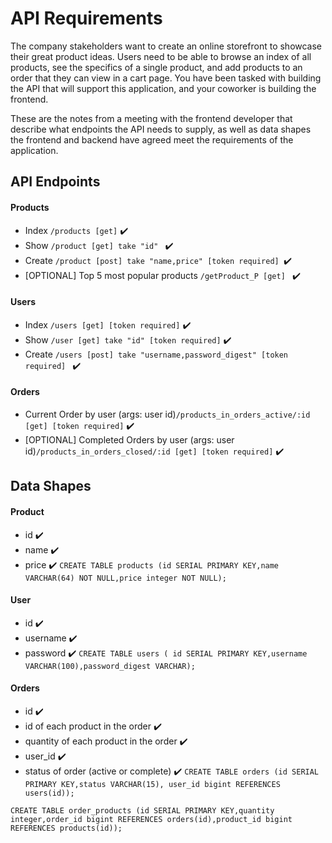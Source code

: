 # API Requirements
The company stakeholders want to create an online storefront to showcase their great product ideas. Users need to be able to browse an index of all products, see the specifics of a single product, and add products to an order that they can view in a cart page. You have been tasked with building the API that will support this application, and your coworker is building the frontend.

These are the notes from a meeting with the frontend developer that describe what endpoints the API needs to supply, as well as data shapes the frontend and backend have agreed meet the requirements of the application. 

## API Endpoints
#### Products
- Index `/products [get]` ✔️
- Show `/product [get] take "id" ` ✔️
- Create `/product [post] take "name,price" [token required] `✔️ 
- [OPTIONAL] Top 5 most popular products `/getProduct_P [get] `  ✔️


#### Users
- Index `/users [get] [token required]` ✔️
- Show `/user [get] take "id" [token required]` ✔️
- Create `/users [post] take "username,password_digest" [token required] ` ✔️

#### Orders
- Current Order by user (args: user id)`/products_in_orders_active/:id [get] [token required]` ✔️ 
- [OPTIONAL] Completed Orders by user (args: user id)`/products_in_orders_closed/:id [get] [token required]` ✔️

## Data Shapes
#### Product
-  id ✔️
- name ✔️
- price ✔️
`CREATE TABLE products (id SERIAL PRIMARY KEY,name VARCHAR(64) NOT NULL,price integer NOT NULL);`
#### User
- id ✔️
- username ✔️
- password ✔️
`CREATE TABLE users ( id SERIAL PRIMARY KEY,username VARCHAR(100),password_digest VARCHAR);`
#### Orders
- id ✔️
- id of each product in the order ✔️ 
- quantity of each product in the order ✔️
- user_id ✔️
- status of order (active or complete) ✔️
`CREATE TABLE orders (id SERIAL PRIMARY KEY,status VARCHAR(15), user_id bigint REFERENCES users(id));`

`CREATE TABLE order_products (id SERIAL PRIMARY KEY,quantity integer,order_id bigint REFERENCES orders(id),product_id bigint REFERENCES products(id));`
